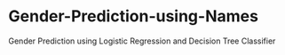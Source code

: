 # Gender-Prediction-using-Names
Gender Prediction using Logistic Regression and Decision Tree Classifier

